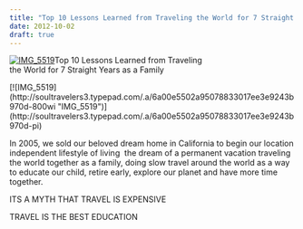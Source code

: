 ```yaml
---
title: "Top 10 Lessons Learned from Traveling the World for 7 Straight Years as a Family"
date: 2012-10-02
draft: true
---
```


[![IMG_5519](https://soultravelers3.typepad.com/.a/6a00e5502a95078833017c32458a2f970b-200wi "IMG_5519")](http://soultravelers3.typepad.com/.a/6a00e5502a95078833017c32458a2f970b-pi)Top 10 Lessons Learned from Traveling  
the World for 7 Straight Years as a Family  
  
  
  
  
  
  
  
  

<!--more--> [![IMG_5519](http://soultravelers3.typepad.com/.a/6a00e5502a95078833017ee3e9243b970d-800wi "IMG_5519")](http://soultravelers3.typepad.com/.a/6a00e5502a95078833017ee3e9243b970d-pi)  
  
  
  
In 2005, we sold our beloved dream home in California to begin our location independent lifestyle of living  the dream of a permanent vacation traveling the world together as a family, doing slow travel around the world as a way to educate our child, retire early, explore our planet and have more time together.  
  
ITS A MYTH THAT TRAVEL IS EXPENSIVE  
  
TRAVEL IS THE BEST EDUCATION
